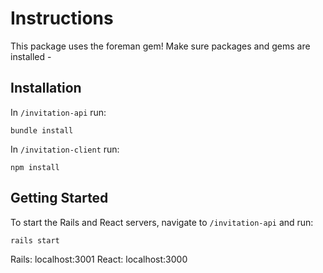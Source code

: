 # Instructions
This package uses the foreman gem! Make sure packages and gems are installed -

## Installation
In `/invitation-api` run:
```
bundle install
```

In `/invitation-client` run:
```
npm install
```

## Getting Started
To start the Rails and React servers, navigate to `/invitation-api` and run:
```
rails start
```
Rails: localhost:3001
React: localhost:3000
